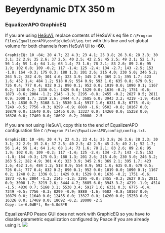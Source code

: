 # Beyerdynamic DTX 350 m
### EqualizerAPO GraphicEQ
If you are using [HeSuVi](https://sourceforge.net/projects/hesuvi/), replace contents of HeSuVi's eq file `C:\Program Files\EqualizerAPO\config\HeSuVi\eq.txt` with this line and set global volume for both channels from HeSuVi UI to **-60**.
```
GraphicEQ: 10 -84; 20 4.7; 22 4.3; 23 4.1; 25 3.8; 26 3.6; 28 3.3; 30 3.1; 32 2.9; 35 2.6; 37 2.5; 40 2.5; 42 2.5; 45 2.5; 49 2.1; 52 1.7; 56 1.4; 59 1.4; 64 1.4; 68 1.4; 73 1.6; 78 2.1; 83 2.6; 89 2.6; 95 1.9; 102 0.8; 109 -0.2; 117 -1.4; 125 -2.4; 134 -2.7; 143 -2.5; 153 -1.8; 164 -0.3; 175 0.3; 188 1.3; 201 2.6; 215 4.0; 230 5.0; 246 5.2; 263 5.2; 282 4.9; 301 4.6; 323 3.9; 345 2.9; 369 2.1; 395 1.7; 423 1.6; 452 1.4; 484 1.2; 518 0.9; 554 0.9; 593 1.0; 635 0.8; 679 0.5; 726 0.4; 777 0.4; 832 0.2; 890 0.1; 952 0.0; 1019 0.0; 1090 0.1; 1167 0.2; 1248 0.2; 1336 0.1; 1429 0.0; 1529 0.0; 1636 -0.2; 1751 -0.6; 1873 -0.6; 2004 -1.2; 2145 -1.3; 2295 -0.8; 2455 -0.2; 2627 0.5; 2811 0.9; 3008 1.7; 3219 2.6; 3444 4.7; 3685 6.0; 3943 3.2; 4219 -1.9; 4514 -1.5; 4830 0.7; 5168 3.1; 5530 3.4; 5917 1.6; 6331 0.3; 6775 -0.4; 7249 -0.5; 7756 -0.3; 8299 -0.9; 8880 -1.6; 9502 -0.8; 10167 0.0; 10879 0.0; 11640 0.0; 12455 0.0; 13327 0.0; 14260 0.0; 15258 0.0; 16326 0.0; 17469 0.0; 18692 -0.2; 20000 -2.5
```
If you are not using HeSuVi, copy this to the end of EqualizerAPO configuration file `C:\Program Files\EqualizerAPO\config\config.txt`.
```
GraphicEQ: 10 -84; 20 4.7; 22 4.3; 23 4.1; 25 3.8; 26 3.6; 28 3.3; 30 3.1; 32 2.9; 35 2.6; 37 2.5; 40 2.5; 42 2.5; 45 2.5; 49 2.1; 52 1.7; 56 1.4; 59 1.4; 64 1.4; 68 1.4; 73 1.6; 78 2.1; 83 2.6; 89 2.6; 95 1.9; 102 0.8; 109 -0.2; 117 -1.4; 125 -2.4; 134 -2.7; 143 -2.5; 153 -1.8; 164 -0.3; 175 0.3; 188 1.3; 201 2.6; 215 4.0; 230 5.0; 246 5.2; 263 5.2; 282 4.9; 301 4.6; 323 3.9; 345 2.9; 369 2.1; 395 1.7; 423 1.6; 452 1.4; 484 1.2; 518 0.9; 554 0.9; 593 1.0; 635 0.8; 679 0.5; 726 0.4; 777 0.4; 832 0.2; 890 0.1; 952 0.0; 1019 0.0; 1090 0.1; 1167 0.2; 1248 0.2; 1336 0.1; 1429 0.0; 1529 0.0; 1636 -0.2; 1751 -0.6; 1873 -0.6; 2004 -1.2; 2145 -1.3; 2295 -0.8; 2455 -0.2; 2627 0.5; 2811 0.9; 3008 1.7; 3219 2.6; 3444 4.7; 3685 6.0; 3943 3.2; 4219 -1.9; 4514 -1.5; 4830 0.7; 5168 3.1; 5530 3.4; 5917 1.6; 6331 0.3; 6775 -0.4; 7249 -0.5; 7756 -0.3; 8299 -0.9; 8880 -1.6; 9502 -0.8; 10167 0.0; 10879 0.0; 11640 0.0; 12455 0.0; 13327 0.0; 14260 0.0; 15258 0.0; 16326 0.0; 17469 0.0; 18692 -0.2; 20000 -2.5
Copy: L=-6.0dB*l, R=-6.0dB*R
```
EqualizerAPO Peace GUI does not work with GraphicEQ so you have to disable parametric equalization configured by Peace if you are already using it.
![](https://raw.githubusercontent.com/jaakkopasanen/AutoEq/master/results/SBAF-Serious/innerfidelity/onear/Beyerdynamic%20DTX%20350%20m/Beyerdynamic%20DTX%20350%20m.png)
